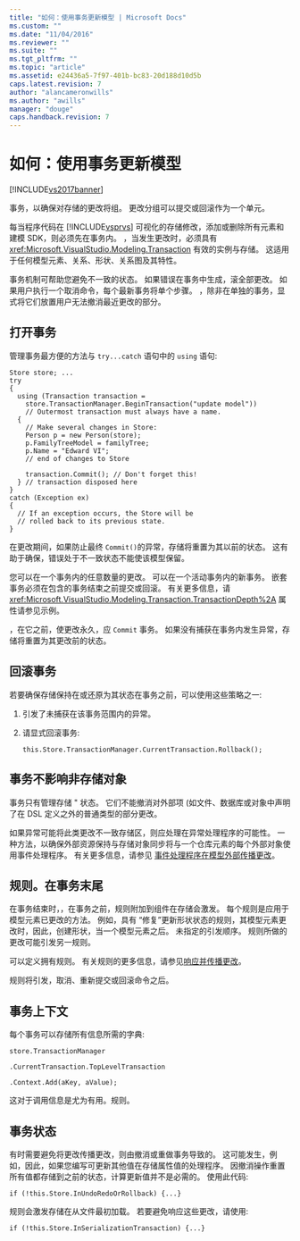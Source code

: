 ```yaml
---
title: "如何：使用事务更新模型 | Microsoft Docs"
ms.custom: ""
ms.date: "11/04/2016"
ms.reviewer: ""
ms.suite: ""
ms.tgt_pltfrm: ""
ms.topic: "article"
ms.assetid: e24436a5-7f97-401b-bc83-20d188d10d5b
caps.latest.revision: 7
author: "alancameronwills"
ms.author: "awills"
manager: "douge"
caps.handback.revision: 7
---
```

# 如何：使用事务更新模型
[!INCLUDE[vs2017banner](../code-quality/includes/vs2017banner.md)]

事务，以确保对存储的更改将组。  更改分组可以提交或回滚作为一个单元。  
  
 每当程序代码在 [!INCLUDE[vsprvs](../code-quality/includes/vsprvs_md.md)] 可视化的存储修改，添加或删除所有元素和建模 SDK，则必须先在事务内。  ，当发生更改时，必须具有 <xref:Microsoft.VisualStudio.Modeling.Transaction> 有效的实例与存储。  这适用于任何模型元素、关系、形状、关系图及其特性。  
  
 事务机制可帮助您避免不一致的状态。  如果错误在事务中生成，滚全部更改。  如果用户执行一个取消命令，每个最新事务将单个步骤。  ，除非在单独的事务，显式将它们放置用户无法撤消最近更改的部分。  
  
## 打开事务  
 管理事务最方便的方法与 `try...catch` 语句中的 `using` 语句:  
  
```  
Store store; ...  
try  
{  
  using (Transaction transaction =  
    store.TransactionManager.BeginTransaction("update model"))  
    // Outermost transaction must always have a name.  
  {  
    // Make several changes in Store:  
    Person p = new Person(store);  
    p.FamilyTreeModel = familyTree;  
    p.Name = "Edward VI";  
    // end of changes to Store  
  
    transaction.Commit(); // Don't forget this!  
  } // transaction disposed here  
}  
catch (Exception ex)  
{  
  // If an exception occurs, the Store will be   
  // rolled back to its previous state.  
}  
```  
  
 在更改期间，如果防止最终 `Commit()`的异常，存储将重置为其以前的状态。  这有助于确保，错误处于不一致状态不能使该模型保留。  
  
 您可以在一个事务内的任意数量的更改。  可以在一个活动事务内的新事务。  嵌套事务必须在包含的事务结束之前提交或回滚。  有关更多信息，请 <xref:Microsoft.VisualStudio.Modeling.Transaction.TransactionDepth%2A> 属性请参见示例。  
  
 ，在它之前，使更改永久，应 `Commit` 事务。  如果没有捕获在事务内发生异常，存储将重置为其更改前的状态。  
  
## 回滚事务  
 若要确保存储保持在或还原为其状态在事务之前，可以使用这些策略之一:  
  
1.  引发了未捕获在该事务范围内的异常。  
  
2.  请显式回滚事务:  
  
    ```  
    this.Store.TransactionManager.CurrentTransaction.Rollback();  
    ```  
  
## 事务不影响非存储对象  
 事务只有管理存储 " 状态。  它们不能撤消对外部项 \(如文件、数据库或对象中声明了在 DSL 定义之外的普通类型的部分更改。  
  
 如果异常可能将此类更改不一致存储区，则应处理在异常处理程序的可能性。  一种方法，以确保外部资源保持与存储对象同步将与一个仓库元素的每个外部对象使用事件处理程序。  有关更多信息，请参见 [事件处理程序在模型外部传播更改](../modeling/event-handlers-propagate-changes-outside-the-model.md)。  
  
## 规则。在事务末尾  
 在事务结束时，，在事务之前，规则附加到组件在存储会激发。  每个规则是应用于模型元素已更改的方法。  例如，具有 “修复”更新形状状态的规则，其模型元素更改时，因此，创建形状，当一个模型元素之后。  未指定的引发顺序。  规则所做的更改可能引发另一规则。  
  
 可以定义拥有规则。  有关规则的更多信息，请参见[响应并传播更改](../modeling/responding-to-and-propagating-changes.md)。  
  
 规则将引发，取消、重新提交或回滚命令之后。  
  
## 事务上下文  
 每个事务可以存储所有信息所需的字典:  
  
 `store.TransactionManager`  
  
 `.CurrentTransaction.TopLevelTransaction`  
  
 `.Context.Add(aKey, aValue);`  
  
 这对于调用信息是尤为有用。规则。  
  
## 事务状态  
 有时需要避免将更改传播更改，则由撤消或重做事务导致的。  这可能发生，例如，因此，如果您编写可更新其他值在存储属性值的处理程序。  因撤消操作重置所有值都存储到之前的状态，计算更新值并不是必需的。  使用此代码:  
  
```  
if (!this.Store.InUndoRedoOrRollback) {...}  
```  
  
 规则会激发存储在从文件最初加载。  若要避免响应这些更改，请使用:  
  
```  
if (!this.Store.InSerializationTransaction) {...}  
  
```